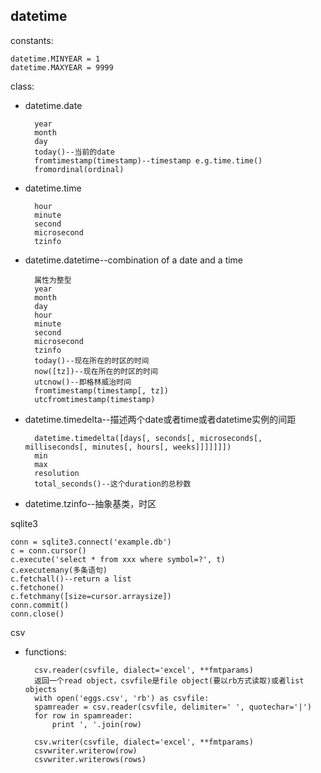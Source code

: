 ## datetime

constants:

    datetime.MINYEAR = 1
    datetime.MAXYEAR = 9999

class:

- datetime.date

        year
        month
        day
        today()--当前的date
        fromtimestamp(timestamp)--timestamp e.g.time.time()
        fromordinal(ordinal)
        
- datetime.time

        hour
        minute
        second
        microsecond
        tzinfo
        
- datetime.datetime--combination of a date and a time

        属性为整型
        year
        month
        day
        hour
        minute
        second
        microsecond
        tzinfo
        today()--现在所在的时区的时间
        now([tz])--现在所在的时区的时间
        utcnow()--即格林威治时间
        fromtimestamp(timestamp[, tz])
        utcfromtimestamp(timestamp)
        
- datetime.timedelta--描述两个date或者time或者datetime实例的间距

        datetime.timedelta([days[, seconds[, microseconds[, milliseconds[, minutes[, hours[, weeks]]]]]]])
        min
        max
        resolution
        total_seconds()--这个duration的总秒数
        
- datetime.tzinfo--抽象基类，时区
        

sqlite3

	conn = sqlite3.connect('example.db')
	c = conn.cursor()
	c.execute('select * from xxx where symbol=?', t)
	c.executemany(多条语句)
	c.fetchall()--return a list
	c.fetchone()
	c.fetchmany([size=cursor.arraysize])
	conn.commit()
	conn.close()


csv

- functions:

		csv.reader(csvfile, dialect='excel', **fmtparams)
        返回一个read object，csvfile是file object(要以rb方式读取)或者list objects
    	with open('eggs.csv', 'rb') as csvfile:
        spamreader = csv.reader(csvfile, delimiter=' ', quotechar='|')
        for row in spamreader:
            print ', '.join(row)

    	csv.writer(csvfile, dialect='excel', **fmtparams)
    	csvwriter.writerow(row)
    	csvwriter.writerows(rows)
